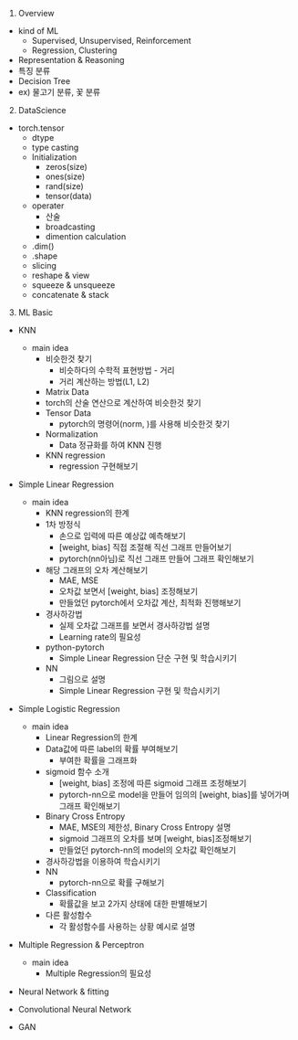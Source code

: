 1. Overview
- kind of ML
  - Supervised, Unsupervised, Reinforcement
  - Regression, Clustering
- Representation & Reasoning
- 특징 분류
- Decision Tree
- ex) 물고기 분류, 꽃 분류

2. DataScience
- torch.tensor
  - dtype
  - type casting
  - Initialization
    - zeros(size)
    - ones(size)
    - rand(size)
    - tensor(data)
  - operater
    - 산술
    - broadcasting
    - dimention calculation
  - .dim()
  - .shape
  - slicing
  - reshape & view
  - squeeze & unsqueeze
  - concatenate & stack
		
3. ML Basic
- KNN
  - main idea
    - 비슷한것 찾기
      - 비슷하다의 수학적 표현방법 - 거리
      - 거리 계산하는 방법(L1, L2)
    - Matrix Data
    - torch의 산술 연산으로 계산하여 비슷한것 찾기
    - Tensor Data
      - pytorch의 명령어(norm, )를 사용해 비슷한것 찾기
    - Normalization
      - Data 정규화를 하여 KNN 진행
    - KNN regression
      - regression 구현해보기
- Simple Linear Regression
  - main idea
    - KNN regression의 한계
    - 1차 방정식
      - 손으로 입력에 따른 예상값 예측해보기
      - [weight, bias] 직접 조절해 직선 그래프 만들어보기
      - pytorch(nn아님)로 직선 그래프 만들어 그래프 확인해보기		
    - 해당 그래프의 오차 계산해보기
      - MAE, MSE
      - 오차값 보면서 [weight, bias] 조정해보기
      - 만들었던 pytorch에서 오차값 계산, 최적화 진행해보기
    - 경사하강법
      - 실제 오차값 그래프를 보면서 경사하강법 설명
      - Learning rate의 필요성
    - python-pytorch
      - Simple Linear Regression 단순 구현 및 학습시키기
    - NN
      - 그림으로 설명
      - Simple Linear Regression 구현 및 학습시키기
				
- Simple Logistic Regression
  - main idea
    - Linear Regression의 한계
    - Data값에 따른 label의 확률 부여해보기
      - 부여한 확률을 그래프화
    - sigmoid 함수 소개
      - [weight, bias] 조정에 따른 sigmoid 그래프 조정해보기
      - pytorch-nn으로 model을 만들어 임의의 [weight, bias]를 넣어가며 그래프 확인해보기
    - Binary Cross Entropy
      - MAE, MSE의 제한성, Binary Cross Entropy 설명
      - sigmoid 그래프의 오차를 보며 [weight, bias]조정해보기
      - 만들었던 pytorch-nn의 model의 오차값 확인해보기
    - 경사하강법을 이용하여 학습시키기
    - NN
      - pytorch-nn으로 확률 구해보기
    - Classification
      - 확률값을 보고 2가지 상태에 대한 판별해보기
    - 다른 활성함수
      - 각 활성함수를 사용하는 상황 예시로 설명
		
- Multiple Regression & Perceptron
  - main idea
    - Multiple Regression의 필요성

	
- Neural Network & fitting

- Convolutional Neural Network

- GAN
